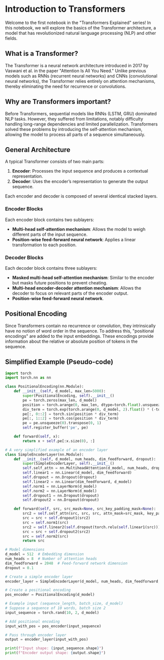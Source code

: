 # Introduction to Transformers

Welcome to the first notebook in the "Transformers Explained" series! In this notebook, we will explore the basics of the Transformer architecture, a model that has revolutionized natural language processing (NLP) and other fields.

## What is a Transformer?

The Transformer is a neural network architecture introduced in 2017 by Vaswani et al. in the paper "Attention Is All You Need." Unlike previous models such as RNNs (recurrent neural networks) and CNNs (convolutional neural networks), the Transformer relies entirely on attention mechanisms, thereby eliminating the need for recurrence or convolutions.

## Why are Transformers important?

Before Transformers, sequential models like RNNs (LSTM, GRU) dominated NLP tasks. However, they suffered from limitations, notably difficulty handling long-range dependencies and limited parallelization. Transformers solved these problems by introducing the self-attention mechanism, allowing the model to process all parts of a sequence simultaneously.

## General Architecture

A typical Transformer consists of two main parts:

1. **Encoder**: Processes the input sequence and produces a contextual representation.  
2. **Decoder**: Uses the encoder’s representation to generate the output sequence.

Each encoder and decoder is composed of several identical stacked layers.

### Encoder Blocks

Each encoder block contains two sublayers:

- **Multi-head self-attention mechanism**: Allows the model to weigh different parts of the input sequence.  
- **Position-wise feed-forward neural network**: Applies a linear transformation to each position.

### Decoder Blocks

Each decoder block contains three sublayers:

- **Masked multi-head self-attention mechanism**: Similar to the encoder but masks future positions to prevent cheating.  
- **Multi-head encoder-decoder attention mechanism**: Allows the decoder to focus on relevant parts of the encoder output.  
- **Position-wise feed-forward neural network**.

## Positional Encoding

Since Transformers contain no recurrence or convolution, they intrinsically have no notion of word order in the sequence. To address this, "positional encodings" are added to the input embeddings. These encodings provide information about the relative or absolute position of tokens in the sequence.

## Simplified Example (Pseudo-code)

```python
import torch
import torch.nn as nn

class PositionalEncoding(nn.Module):
    def __init__(self, d_model, max_len=5000):
        super(PositionalEncoding, self).__init__()
        pe = torch.zeros(max_len, d_model)
        position = torch.arange(0, max_len, dtype=torch.float).unsqueeze(1)
        div_term = torch.exp(torch.arange(0, d_model, 2).float() * (-torch.log(torch.tensor(10000.0)) / d_model))
        pe[:, 0::2] = torch.sin(position * div_term)
        pe[:, 1::2] = torch.cos(position * div_term)
        pe = pe.unsqueeze(0).transpose(0, 1)
        self.register_buffer('pe', pe)

    def forward(self, x):
        return x + self.pe[:x.size(0), :]

# A very simplified example of an encoder layer
class SimpleEncoderLayer(nn.Module):
    def __init__(self, d_model, num_heads, dim_feedforward, dropout):
        super(SimpleEncoderLayer, self).__init__()
        self.self_attn = nn.MultiheadAttention(d_model, num_heads, dropout=dropout)
        self.linear1 = nn.Linear(d_model, dim_feedforward)
        self.dropout = nn.Dropout(dropout)
        self.linear2 = nn.Linear(dim_feedforward, d_model)
        self.norm1 = nn.LayerNorm(d_model)
        self.norm2 = nn.LayerNorm(d_model)
        self.dropout1 = nn.Dropout(dropout)
        self.dropout2 = nn.Dropout(dropout)

    def forward(self, src, src_mask=None, src_key_padding_mask=None):
        src2 = self.self_attn(src, src, src, attn_mask=src_mask, key_padding_mask=src_key_padding_mask)[0]
        src = src + self.dropout1(src2)
        src = self.norm1(src)
        src2 = self.linear2(self.dropout(torch.relu(self.linear1(src))))
        src = src + self.dropout2(src2)
        src = self.norm2(src)
        return src

# Model dimensions
d_model = 512  # Embedding dimension
num_heads = 8  # Number of attention heads
dim_feedforward = 2048  # Feed-forward network dimension
dropout = 0.1

# Create a simple encoder layer
encoder_layer = SimpleEncoderLayer(d_model, num_heads, dim_feedforward, dropout)

# Create a positional encoding
pos_encoder = PositionalEncoding(d_model)

# Example input (sequence_length, batch_size, d_model)
# Suppose a sequence of 10 words, batch size 2
input_sequence = torch.rand(10, 2, d_model)

# Add positional encoding
input_with_pos = pos_encoder(input_sequence)

# Pass through encoder layer
output = encoder_layer(input_with_pos)

print(f"Input shape: {input_sequence.shape}")
print(f"Encoder output shape: {output.shape}")

